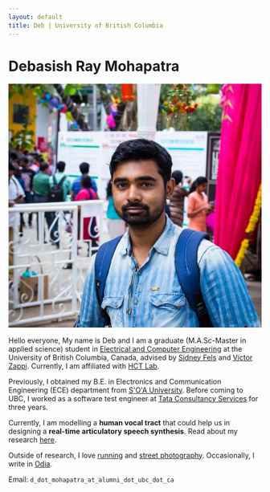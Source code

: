 ```yaml
---
layout: default
title: Deb | University of British Columbia
---
```

		
# Debasish Ray Mohapatra #

<img src="img/Capture.JPG" alt="Photo" class="leftside_image">

Hello everyone, My name is Deb and I am a graduate (M.A.Sc-Master in applied science) student in [Electrical and Computer Engineering](http://www.ece.ubc.ca/) at the University of British Columbia, Canada, advised by [Sidney Fels](https://www.ece.ubc.ca/faculty/sid-fels) and [Victor Zappi](https://toomuchidle.com/). Currently, I am affiliated with [HCT Lab](http://hct.ece.ubc.ca/).

Previously, I obtained my B.E. in Electronics and Communication Engineering (ECE) department from [S'O'A University](https://www.soa.ac.in/iter). Before coming to UBC, I worked as a software test engineer at [Tata Consultancy Services](https://www.tcs.com/) for three years.

Currently, I am modelling a **human vocal tract** that could help us in designing a **real-time articulatory speech synthesis**. Read about my research [here](/projects).

Outside of research, I love [running](https://www.strava.com/athletes/45967561) and [street photography](https://500px.com/debasishraymohapatra). Occasionally, I write in [Odia](/mywriting). 
			
Email: `d_dot_mohapatra_at_alumni_dot_ubc_dot_ca`
